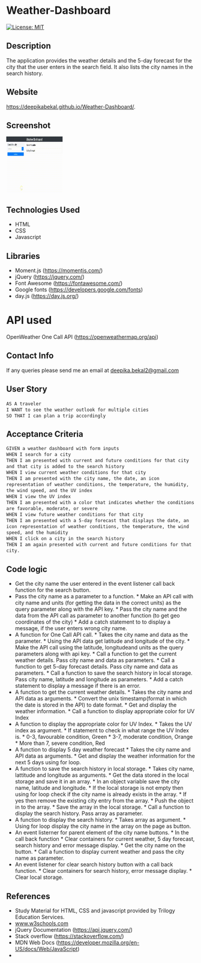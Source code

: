 # Weather-Dashboard

[![License: MIT](https://img.shields.io/badge/License-MIT-yellow.svg)](https://opensource.org/licenses/MIT)

## Description
The application provides the weather details and the 5-day forecast for the city that the user enters in the search field. It also lists the city names in the search history.

## Website
https://deepikabekal.github.io/Weather-Dashboard/.

## Screenshot
<img src="assets/images/screenshot.gif" width=150 height = 150>


## Technologies Used
* HTML
* CSS
* Javascript

## Libraries
* Moment.js (https://momentjs.com/)
* jQuery (https://jquery.com/)
* Font Awesome (https://fontawesome.com/)
* Google fonts (https://developers.google.com/fonts)
* day.js (https://day.js.org/)

# API used
OpenWeather One Call API (https://openweathermap.org/api)

## Contact Info
If any queries please send me an email at deepika.bekal2@gmail.com

## User Story
```
AS A traveler
I WANT to see the weather outlook for multiple cities
SO THAT I can plan a trip accordingly
```

## Acceptance Criteria
```
GIVEN a weather dashboard with form inputs
WHEN I search for a city
THEN I am presented with current and future conditions for that city and that city is added to the search history
WHEN I view current weather conditions for that city
THEN I am presented with the city name, the date, an icon representation of weather conditions, the temperature, the humidity, the wind speed, and the UV index
WHEN I view the UV index
THEN I am presented with a color that indicates whether the conditions are favorable, moderate, or severe
WHEN I view future weather conditions for that city
THEN I am presented with a 5-day forecast that displays the date, an icon representation of weather conditions, the temperature, the wind speed, and the humidity
WHEN I click on a city in the search history
THEN I am again presented with current and future conditions for that city.
```

## Code logic
* Get the city name the user entered in the event listener call back function for the search button.
* Pass the city name as a parameter to a function.
      * Make an API call with city name and units (for getting the data in the correct units) as the query parameter along with the API key.
      * Pass the city name and the data from the API call as parameter to another function (to get geo coordinates of the city)
      * Add a catch statement to to display a message, if the user enters wrong city name.
* A function for One Call API call.
      * Takes the city name and data as the parameter.
      * Using the API data get latitude and longitude of the city.
      * Make the API call using the latitude, longitudeand units as the query parameters along with api key.
      * Call a function to get the current weather details. Pass city name and data as parameters.
      * Call a function to get 5-day forecast details. Pass city name and data as parameters.
      * Call a function to save the search history in local storage. Pass city name, latitude and longitude as parameters.
      * Add a catch statement to display a message if there is an error.
* A function to get the current weather details. 
      * Takes the city name and API data as arguments.
      * Convert the unix timestamp(format in which the date is stored in the API) to date format.
      * Get and display the weather information.
      * Call a function to display appropriate color for UV Index
* A function to display the appropriate color for UV Index.
      * Takes the UV index as argument.
      * If statement to check in what range the UV Index is.
            * 0-3, favourable condition, Green
            * 3-7, moderate condition, Orange
            * More than 7, severe condition, Red
* A function to display 5 day weather forecast 
      * Takes the city name and API data as arguments.
      * Get and display the weather information for the next 5 days using for loop.
* A function to save the search history in local storage.
      * Takes city name, lattitude and longitude as arguments.
      * Get the data stored in the local storage and save it in an array. 
      * In an object variable save the city name, latitude and longitude. 
      * If the local storage is not empty then using for loop check if the city name is already exists in the array. 
            * If yes then remove the existing city entry from the array.
      * Push the object in to the array.
      * Save the array in the local storage. 
      * Call a function to display the search history. Pass array as parameter.
* A function to display the search history. 
      * Takes array as argument. 
      * Using for loop display the city name in the array on the page as button.
* An event listerner for parent element of the city name buttons.
      * In the call back function
          * Clear containers for current weather, 5 day forecast, search history and error message display. 
          * Get the city name on the button.
          * Call a function to display current weather and pass the city name as parameter. 
* An event listener for clear search history button with a call back function.
      * Clear containers for search history, error message display.
      * Clear local storage.


## References
* Study Material for HTML, CSS and javascript provided by Trilogy Education Services.
* www.w3schools.com
* jQuery Documentation (https://api.jquery.com/)
* Stack overflow (https://stackoverflow.com/)
* MDN Web Docs (https://developer.mozilla.org/en-US/docs/Web/JavaScript)
* 
